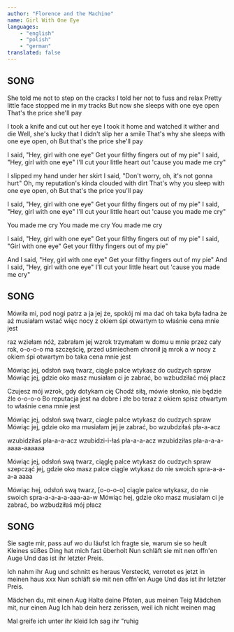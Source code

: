 ```yaml
---
author: "Florence and the Machine"
name: Girl With One Eye
languages: 
    - "english"
    - "polish"
    - "german"
translated: false
---
```

## SONG
She told me not to step on the cracks
I told her not to fuss and relax
Pretty little face stopped me in my tracks
But now she sleeps with one eye open
That's the price she'll pay

I took a knife and cut out her eye
I took it home and watched it wither and die
Well, she's lucky that I didn't slip her a smile
That's why she sleeps with one eye open, oh
But that's the price she'll pay

I said, "Hey, girl with one eye"
Get your filthy fingers out of my pie"
I said, "Hey, girl with one eye"
I'll cut your little heart out 'cause you made me cry"

I slipped my hand under her skirt
I said, "Don't worry, oh, it's not gonna hurt"
Oh, my reputation's kinda clouded with dirt
That's why you sleep with one eye open, oh
But that's the price you'll pay

I said, "Hey, girl with one eye"
Get your filthy fingers out of my pie"
I said, "Hey, girl with one eye"
I'll cut your little heart out 'cause you made me cry"

You made me cry
You made me cry
You made me cry

I said, "Hey, girl with one eye"
Get your filthy fingers out of my pie"
I said, "Girl with one eye"
Get your filthy fingers out of my pie"

And I said, "Hey, girl with one eye"
Get your filthy fingers out of my pie"
And I said, "Hey, girl with one eye"
I'll cut your little heart out 'cause you made me cry"
## SONG
Mówiła mi, pod nogi patrz
a ja jej że, spokój mi ma dać oh
taka była ładna że aż musiałam wstać
więc nocy z okiem śpi otwartym
to właśnie cena mnie jest

raz wziełam nóż, zabrałam jej wzrok
trzymałam w domu u mnie przez cały rok, o-o-o-o
ma szczęścię, przed uśmiechem chronił ją mrok
a w nocy z okiem śpi otwartym
bo taka cena mnie jest

Mówiąc jej, odsłoń swą twarz,
ciągle palce wtykasz do cudzych spraw
Mówiąc jej, gdzie oko masz
musiałam ci je zabrać, bo wzbudziłać mój płacz

Czujesz mój wzrok, gdy dotykam cię
Chodź siłą, mówie słonko, nie będzie źle o-o-o-o
Bo reputacja jest na dobre i złe
bo teraz z okiem spisz otwartym
to właśnie cena mnie jest

Mówiąc jej, odsłoń swą twarz,
ciagle palce wtykasz do cudzych spraw
Mówiąc jej, gdzie oko ma
musiałam jej je zabrać, bo wzubdziłaś pła-a-acz

wzubidziłaś pła-a-a-acz
wzubidzi-i-łaś pła-a-a-acz
wzubidziłas pła-a-a-a-aaaa-aaaaaa

Mówiąc jej, odsłoń swą twarz,
ciąglę palce wtykasz do cudzych spraw
szepcząć jej, gdzie oko masz
palce ciągle wtykasz do nie swoich spra-a-a-a-a aaaa

Mówiąc hej, odsłoń swą twarz, [o-o-o-o]
ciągle palce wtykasz, do nie swoich spra-a-a-a-a-aaa-aa-w
Mówiąc hej, gdzie oko masz
musiałam ci je zabrać, bo wzbudziłaś mój płacz
## SONG
Sie sagte mir, pass auf wo du läufst
Ich fragte sie, warum sie so heult
Kleines süßes Ding hat mich fast überholt
Nun schläft sie mit nen offn'en Auge
Und das ist ihr letzter Preis.

Ich nahm ihr Aug und schnitt es heraus
Versteckt, verrotet es jetzt in meinen haus
xxx
Nun schläft sie mit nen offn'en Auge
Und das ist ihr letzter Preis.

Mädchen du, mit einen Aug
Halte deine Pfoten, aus meinen Teig
Mädchen mit, nur einen Aug
Ich hab dein herz zerissen, weil ich nicht weinen mag

Mal greife ich unter ihr kleid
Ich sag ihr "ruhig  
